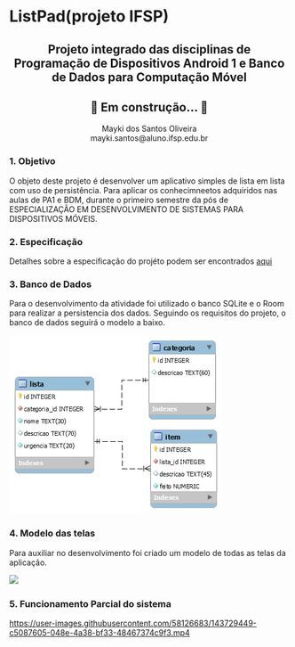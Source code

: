 # ListPad(projeto IFSP)

<div align="center">
<h2>Projeto integrado das disciplinas de Programação de Dispositivos Android 1 e Banco de Dados para Computação Móvel</h2>
<h2 align="center">🚧  Em construção...  🚧</h2>
<p>Mayki dos Santos Oliveira</br>
mayki.santos@aluno.ifsp.edu.br</p>
</div>



<h3>1. Objetivo</h3>
<p>O objeto deste projeto é desenvolver um aplicativo simples de lista em lista com uso de persistência. Para aplicar os conhecimneetos adquiridos nas aulas de PA1 e BDM, durante o primeiro semestre da pós de ESPECIALIZAÇÃO EM DESENVOLVIMENTO DE SISTEMAS PARA DISPOSITIVOS MÓVEIS.</p>
<h3>2. Especificação</h3>
<p>Detalhes sobre a especificação do projéto podem ser encontrados <a href="https://github.com/MaykiSantos/ListPad/blob/master/dadosProjeto/ListPad.pdf">aqui</a></p>

<h3>3. Banco de Dados</h3>
<p>Para o desenvolvimento da atividade foi utilizado o banco SQLite e o Room para realizar a persistencia dos dados. Seguindo os requisitos do projeto, o banco de dados seguirá o modelo a baixo.</p>
<img src="https://raw.githubusercontent.com/MaykiSantos/ListPad/master/dadosProjeto/modelo-banco-de-dados.png">

<h3>4. Modelo das telas</h3>
<p>Para auxiliar no desenvolvimento foi criado um modelo de todas as telas da aplicação.</p>
<img src="https://raw.githubusercontent.com/MaykiSantos/ListPad/master/dadosProjeto/modelo-telas-ListPad.jpg">


<h3>5. Funcionamento Parcial do sistema</h3>

<div heigh=90px>

https://user-images.githubusercontent.com/58126683/143729449-c5087605-048e-4a38-bf33-48467374c9f3.mp4

  
</div>
  



